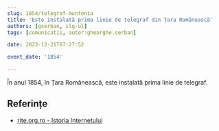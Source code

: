 ```yaml
---
slug: 1854/telegraf-muntenia
title: 'Este instalată prima linie de telegraf din Țara Românească'
authors: [gserban, ilg-ul]
tags: [comunicatii, autor:gheorghe.serban]

date: 2023-12-21T07:27:52

event_date: '1854'

---
```


În anul 1854, în Țara Românească, este instalată prima linie de telegraf.

<!-- truncate -->

## Referințe

- [rite.org.ro - Istoria Internetului](https://rite.org.ro/istoria-internetului/)
